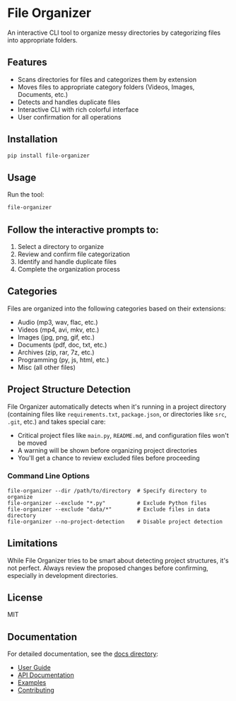 # File Organizer

An interactive CLI tool to organize messy directories by categorizing files into appropriate folders.

## Features

- Scans directories for files and categorizes them by extension
- Moves files to appropriate category folders (Videos, Images, Documents, etc.)
- Detects and handles duplicate files
- Interactive CLI with rich colorful interface
- User confirmation for all operations

## Installation
```bash
pip install file-organizer
```

## Usage
Run the tool:
```bash
file-organizer
```

## Follow the interactive prompts to:
1. Select a directory to organize
2. Review and confirm file categorization
3. Identify and handle duplicate files
4. Complete the organization process

## Categories

Files are organized into the following categories based on their extensions:

- Audio (mp3, wav, flac, etc.)
- Videos (mp4, avi, mkv, etc.)
- Images (jpg, png, gif, etc.)
- Documents (pdf, doc, txt, etc.)
- Archives (zip, rar, 7z, etc.) 
- Programming (py, js, html, etc.)
- Misc (all other files)

## Project Structure Detection

File Organizer automatically detects when it's running in a project directory (containing files like `requirements.txt`, `package.json`, or directories like `src`, `.git`, etc.) and takes special care:

- Critical project files like `main.py`, `README.md`, and configuration files won't be moved
- A warning will be shown before organizing project directories
- You'll get a chance to review excluded files before proceeding

### Command Line Options

```
file-organizer --dir /path/to/directory  # Specify directory to organize
file-organizer --exclude "*.py"          # Exclude Python files
file-organizer --exclude "data/*"        # Exclude files in data directory
file-organizer --no-project-detection    # Disable project detection
```

## Limitations

While File Organizer tries to be smart about detecting project structures, it's not perfect. Always review the proposed changes before confirming, especially in development directories.

## License
MIT

## Documentation

For detailed documentation, see the [docs directory](file_organizer/docs/index.md):

- [User Guide](file_organizer/docs/user_guide.md)
- [API Documentation](file_organizer/docs/api_docs.md)
- [Examples](file_organizer/docs/examples.md)
- [Contributing](file_organizer/docs/contributing.md)